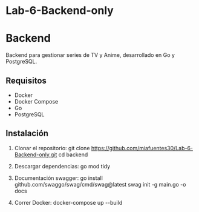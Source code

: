 # Lab-6-Backend-only

# Backend

Backend para gestionar series de TV y Anime, desarrollado en Go y PostgreSQL.

## Requisitos

- Docker
- Docker Compose
- Go
- PostgreSQL

## Instalación

1. Clonar el repositorio:
   git clone https://github.com/miafuentes30/Lab-6-Backend-only.git
   cd backend

2. Descargar dependencias:
    go mod tidy

3. Documentación swagger:
    go install github.com/swaggo/swag/cmd/swag@latest
    swag init -g main.go -o docs

4. Correr Docker:
    docker-compose up --build
